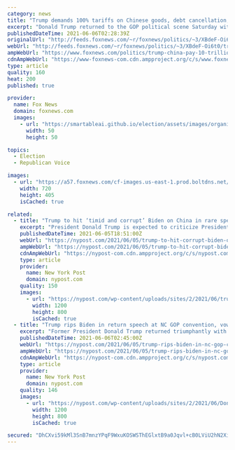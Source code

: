 ```yaml
---
category: news
title: "Trump demands 100% tariffs on Chinese goods, debt cancellation, and $10T in reparations for COVID-19"
excerpt: "Donald Trump returned to the GOP political scene Saturday with a speech at the North Carolina Republican Convention, where he called on China to pay “reparations” to the U.S. for coronavirus-related damages."
publishedDateTime: 2021-06-06T02:28:39Z
originalUrl: "http://feeds.foxnews.com/~r/foxnews/politics/~3/XBdeF-Oi6t0/trump-china-pay-10-trillion-in-reparations-for-covid-19"
webUrl: "http://feeds.foxnews.com/~r/foxnews/politics/~3/XBdeF-Oi6t0/trump-china-pay-10-trillion-in-reparations-for-covid-19"
ampWebUrl: "https://www.foxnews.com/politics/trump-china-pay-10-trillion-in-reparations-for-covid-19.amp"
cdnAmpWebUrl: "https://www-foxnews-com.cdn.ampproject.org/c/s/www.foxnews.com/politics/trump-china-pay-10-trillion-in-reparations-for-covid-19.amp"
type: article
quality: 160
heat: 200
published: true

provider:
  name: Fox News
  domain: foxnews.com
  images:
    - url: "https://smartableai.github.io/election/assets/images/organizations/foxnews.com-50x50.jpg"
      width: 50
      height: 50

topics:
  - Election
  - Republican Voice

images:
  - url: "https://a57.foxnews.com/cf-images.us-east-1.prod.boltdns.net/v1/static/694940094001/5d804ca7-92c4-4052-92f1-2c73cbe36b5c/0a7739a1-8be0-4390-891e-d5b2a298df51/1280x720/match/720/405/image.jpg?ve=1&tl=1"
    width: 720
    height: 405
    isCached: true

related:
  - title: "Trump to hit ‘timid and corrupt’ Biden on China in rare speech"
    excerpt: "President Donald Trump is expected to criticize President Joe Biden’s policy on China at a speech at the North Carolina Republican state convention."
    publishedDateTime: 2021-06-05T18:51:00Z
    webUrl: "https://nypost.com/2021/06/05/trump-to-hit-corrupt-biden-on-china-in-comeback-speech/"
    ampWebUrl: "https://nypost.com/2021/06/05/trump-to-hit-corrupt-biden-on-china-in-comeback-speech/amp/"
    cdnAmpWebUrl: "https://nypost-com.cdn.ampproject.org/c/s/nypost.com/2021/06/05/trump-to-hit-corrupt-biden-on-china-in-comeback-speech/amp/"
    type: article
    provider:
      name: New York Post
      domain: nypost.com
    quality: 150
    images:
      - url: "https://nypost.com/wp-content/uploads/sites/2/2021/06/trump-biden.jpg?quality=90&strip=all&w=1200"
        width: 1200
        height: 800
        isCached: true
  - title: "Trump rips Biden in return speech at NC GOP convention, vows ‘tremendous 2022’"
    excerpt: "Former President Donald Trump returned triumphantly with a speech at the North Carolina Republican Convention, where he railed against President Joe Biden, Dr. Anthony Fauci, Democrats, Big Tech,"
    publishedDateTime: 2021-06-06T02:45:00Z
    webUrl: "https://nypost.com/2021/06/05/trump-rips-biden-in-nc-gop-convention-speech-vows-tremendous-2022/"
    ampWebUrl: "https://nypost.com/2021/06/05/trump-rips-biden-in-nc-gop-convention-speech-vows-tremendous-2022/amp/"
    cdnAmpWebUrl: "https://nypost-com.cdn.ampproject.org/c/s/nypost.com/2021/06/05/trump-rips-biden-in-nc-gop-convention-speech-vows-tremendous-2022/amp/"
    type: article
    provider:
      name: New York Post
      domain: nypost.com
    quality: 146
    images:
      - url: "https://nypost.com/wp-content/uploads/sites/2/2021/06/DonaldTrumpNC.jpg?quality=90&strip=all&w=1200"
        width: 1200
        height: 800
        isCached: true

secured: "DhCXvi59kMl3SnB7mnzYPqF9WxuKOSWSThEGlxtB9a0Jqvl+cB0LViU2hN2XiWSBMmatUQKI/4Mbut7w7JvwA14ZsBmIh0NkMwo4ZyWpYTEFg/UKaGFYmPKZd6IaJ9f/YFUsjfLvp5J6SJ/ep/19BiIhjd5RxARG8Z0cwCTvrUzII4u0U//IFHbIHinL3+zeJL549y8oCfIOOB7UjXbwC7OLNOC/exQ4qFAY11UEq7alg3adLPhmVLTPhZ58UvJbvN2xmElO9zEuX0zIwRlS30QepriQ8I8FlBEZelVVxPIsBLmVY2oo3R61+dW34GoNTWT3YXqiFn/A9FYkPJH2WHWOMrWDAYHaI6uomjeuSeg=;HF27swyDXSHQSnACGO+49A=="
---
```


